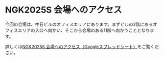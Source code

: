 # NGK2025S 会場へのアクセス

今回の会場は、中日ビルのオフィスエリアにあります。まずビルの2階にあるオフィスエリアの入口へ向かい、そこから会場のある11階へ向かうこととなります。

詳しくは[NGK2025S 会場へのアクセス（Googleスプレッドシート）](https://docs.google.com/presentation/d/10VgZ-8tjlHM0oOllBYVJvjiQuBqQn7q-iyxzwjeCZQw/edit?usp=sharing)をご覧ください。
